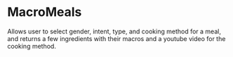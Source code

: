 # MacroMeals
Allows user to select gender, intent, type, and cooking method for a meal, and returns a few ingredients with their macros and a youtube video for the cooking method. 
